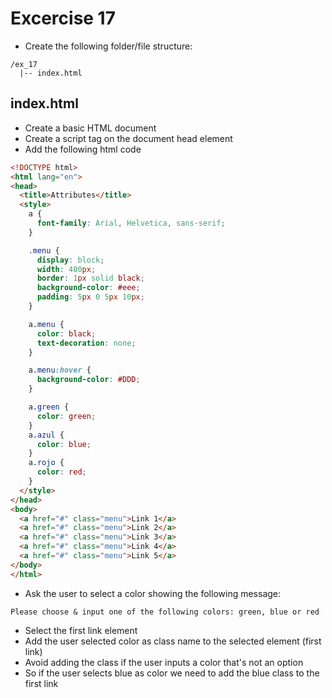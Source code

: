 # Excercise 17

* Create the following folder/file structure:
```
/ex_17
  |-- index.html
```

## index.html
* Create a basic HTML document
* Create a script tag on the document head element
* Add the following html code

```html
<!DOCTYPE html>
<html lang="en">
<head>
  <title>Attributes</title>
  <style>
    a {
      font-family: Arial, Helvetica, sans-serif;
    }

    .menu {
      display: block;
      width: 400px;
      border: 1px solid black;
      background-color: #eee;
      padding: 5px 0 5px 10px; 
    }

    a.menu {
      color: black;
      text-decoration: none;
    }

    a.menu:hover {
      background-color: #DDD;
    }

    a.green {
      color: green;
    }
    a.azul {
      color: blue;
    }
    a.rojo {
      color: red;
    }
  </style>
</head>
<body>
  <a href="#" class="menu">Link 1</a>
  <a href="#" class="menu">Link 2</a>
  <a href="#" class="menu">Link 3</a>
  <a href="#" class="menu">Link 4</a>
  <a href="#" class="menu">Link 5</a>
</body>
</html>
```

* Ask the user to select a color showing the following message:
```
Please choose & input one of the following colors: green, blue or red
```
* Select the first link element
* Add the user selected color as class name to the selected element (first link)
* Avoid adding the class if the user inputs a color that's not an option
* So if the user selects blue as color we need to add the blue class to the first link